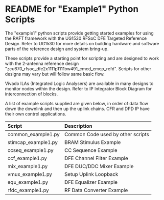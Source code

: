 README for "Example1" Python Scripts
====================================

The "example1" python scripts provide getting started examples for using the RAFT framework with the 
UG1530 RFSoC DFE Targeted Reference Design. Refer to UG1530 for more details on building hardware and software parts of the reference design and system bring-up.

These scripts provide a starting point for scripting and are designed to work with the 2-antenna reference design "zcu670_rfsoc_dfe2x1111p1111bw491_cmcd_emcp_refd". 
Scripts for other designs may vary but will follow same basic flow. 

Vivado ILAs (Integrated Logic Analysers) are available in many designs to monitor nodes within the design. Refer to IP Integrator Block Diagram for interconnection of blocks.

A list of example scripts supplied are given below, in order of data flow down the downlink and then up the uplink chains. CFR and DPD IP have their own control applications.

| Script                 |    Description                    |
|:-----------------------|:----------------------------------|
| common_example1.py     | Common Code used by other scripts |
| stimcap_example1.py    | BRAM Stimulus Example             |
| ccseq_example1.py      | CC Sequence Example               |
| ccf_example1.py        | DFE Channel Filter Example        |
| mix_example1.py        | DFE DUC/DDC Mixer Example         |
| vmux_example1.py       | Setup Uplink Loopback             |
| equ_example1.py        | DFE Equalizer Example             |
| rfdc_example1.py       | RF Data Converter Example         |